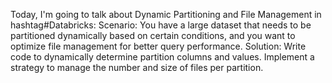 Today, I'm going to talk about Dynamic Partitioning and File Management in hashtag#Databricks:
Scenario: You have a large dataset that needs to be partitioned dynamically based on certain conditions,
and you want to optimize file management for better query performance.
Solution: Write code to dynamically determine partition columns and values.
Implement a strategy to manage the number and size of files per partition.

